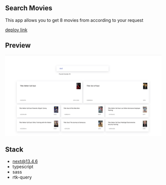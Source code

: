 ## Search Movies

This app allows you to get 8 movies from according to your request

[deploy link](https://searchmovies-next.vercel.app)

## Preview

![Preview](assets/preview1.png)

## Stack

-   next@13.4.6
-   typescript
-   sass
-   rtk-query
